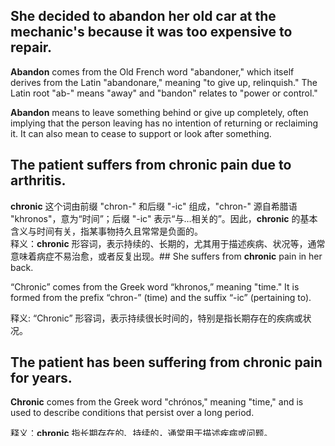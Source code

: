 ## She decided to **abandon** her old car at the mechanic's because it was too expensive to repair.

**Abandon** comes from the Old French word "abandoner," which itself derives from the Latin "abandonare," meaning "to give up, relinquish." The Latin root "ab-" means "away" and "bandon" relates to "power or control."

**Abandon** means to leave something behind or give up completely, often implying that the person leaving has no intention of returning or reclaiming it. It can also mean to cease to support or look after something.

## The patient suffers from **chronic** pain due to arthritis.  
**chronic** 这个词由前缀 "chron-" 和后缀 "-ic" 组成，"chron-" 源自希腊语 "khronos"，意为“时间”；后缀 "-ic" 表示“与…相关的”。因此，**chronic** 的基本含义与时间有关，指某事物持久且常常是负面的。  
释义：**chronic** 形容词，表示持续的、长期的，尤其用于描述疾病、状况等，通常意味着病症不易治愈，或者反复出现。## She suffers from **chronic** pain in her back. 

“Chronic” comes from the Greek word “khronos,” meaning "time." It is formed from the prefix “chron-” (time) and the suffix “-ic” (pertaining to). 

释义: “Chronic” 形容词，表示持续很长时间的，特别是指长期存在的疾病或状况。

## The patient has been suffering from **chronic** pain for years.

**Chronic** comes from the Greek word "chrónos," meaning "time," and is used to describe conditions that persist over a long period.

释义：**chronic** 指长期存在的、持续的，通常用于描述疾病或问题。

## The patient has been suffering from **chronic** pain for years.

**Chronic** 来源于希腊语“khronikos”，意思是“时间的”。词根“khronos”意为“时间”。

释义：**chronic** 形容词，表示长期存在的、持续不断的。通常用来描述疾病或情况。


## Her **chronic** back pain made it difficult for her to sleep at night.

**chronic** 这个词来源于希腊语 “chrónos”，意思是“时间”。它的词根是“chron-”，表示与时间相关的事物。前缀 “chronic-” 指长期存在或持续不变的。

释义：**chronic** 指持续很长时间的，通常是指疾病或问题难以解决或反复出现的。
## He suffers from **chronic** back pain that doesn't go away easily.  

**chronic** 这个词源自希腊语“kronos”，意为“时间”或“长时间”。它的词缀“chron-”与时间相关，前缀“chro-”表示时间的延续，“-ic”是形容词后缀。  

释义：**chronic** 形容词，指长期存在的、难以治愈的病症或问题。
## She suffers from **chronic** back pain.

词根词缀:词根"chron"来源于希腊语，意为“时间”，后缀“-ic”表示“…的”。

释义:长期的，慢性的。

## The patient suffers from **chronic** back pain.  
"Chronic" 的词根是 "chron"，源自希腊语 "khronos"，意为时间。后缀 "-ic" 表示...的性质。  
定义: 慢性的，长期的。

## His **chronic** illness requires ongoing treatment.

**chronic** 这个词源自希腊语“chronos”，意为“时间”。它由前缀“chro-”和后缀“-ic”组成，表示“时间上的”，常用来形容长期存在的疾病或问题。 

定义：长期存在的，持续不断的。

## She suffers from a **chronic** illness that requires ongoing treatment.

The word "chronic" comes from the Greek "chronos," meaning "time." It combines this root with the suffix "-ic," which is used to form adjectives. In English, "chronic" describes something that persists over a long period or is constantly recurring.

Definition: Long-lasting and persistent, often referring to diseases or conditions.

中文翻译：她患有一种需要持续治疗的**慢性**疾病。

“Chronic”一词来源于希腊语“chronos”，意思是“时间”。它与后缀“-ic”结合，后缀“-ic”用于形成形容词。在英语中，“chronic”形容某事物持续很长时间或不断重复，通常指疾病或状况。

定义：长期存在的，持续的，通常指疾病或状况。

## He suffers from **chronic** back pain.

The word "chronic" comes from the Greek word "khronikos," which is derived from "khronos," meaning time. It often includes the suffix "-ic," indicating something characterized by or related to.

Chronic means persisting for a long time or constantly recurring.

他患有**慢性**背痛。

“慢性”一词来源于希腊词“khronikos”，其源自“khronos”，意思是时间。这个词常包含后缀“-ic”，表示与……相关或特点。

慢性意味着持续很长时间或不断复发。

## She has a **chronic** cough that never seems to go away.

The word "chronic" comes from the Greek word "chronikos," which means "of time" or "pertaining to time," from "chronos," meaning "time." The root "chron-" relates to time, and the suffix "-ic" is used to form adjectives. It implies something that persists over a long period.

**Chronic** means lasting a long time or recurring frequently, especially in relation to health conditions.

## The patient suffers from **chronic** pain that persists for months.  
The word "chronic" comes from the Greek word "chronos," meaning "time." The prefix "chron-" relates to time, while the suffix "-ic" indicates an adjective. "Chronic" refers to something that is long-lasting or recurrent.  
**Chronic**: persisting for a long time or constantly recurring.

## **Chronic** stress can lead to serious health issues.

The word **chronic** comes from the Greek word "chronikos," which means "of time." It combines "chronos" (time) with the suffix "-ic," indicating something related to time or duration. **Chronic** refers to something that persists over a long period or is constantly recurring.

Definition: **Chronic** means persisting for a long time or constantly recurring, especially in relation to illness or conditions.

## 他有一个**慢性**的咳嗽，总是无法痊愈。

“**慢性**”这个词源自希腊语中的“chronos”，意思是“时间”。它由“chronos”和后缀“-ic”组合而成，后缀“-ic”表示“有关的”。最初它指的是持续时间长或经常重复的事物。

定义：“**慢性**”用来描述一种长期存在且持续不断的状况或情况，通常难以消除或控制。

她背部有**慢性**疼痛。

“慢性”这个词源于希腊语的“chronos”，意为时间。它将“chron-”与后缀“-ic”结合，转化为形容词。“慢性”最初指的是持续很长时间或频繁复发的事物。

定义：**慢性**描述了持续性和长期存在的事物，通常用于医学上形容那些持久或频繁复发的病症。

